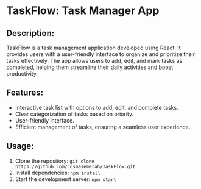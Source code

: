 # TaskFlow: Task Manager App

## Description:

TaskFlow is a task management application developed using React. It provides users with a user-friendly interface to organize and prioritize their tasks effectively. The app allows users to add, edit, and mark tasks as completed, helping them streamline their daily activities and boost productivity.

## Features:

- Interactive task list with options to add, edit, and complete tasks.
- Clear categorization of tasks based on priority.
- User-friendly interface.
- Efficient management of tasks, ensuring a seamless user experience.

## Usage:

1. Clone the repository: `git clone https://github.com/cosmasemerah/TaskFlow.git`
2. Install dependencies: `npm install`
3. Start the development server: `npm start`
